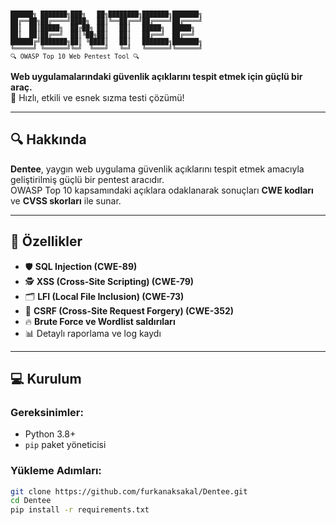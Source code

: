 <pre style="font-size:10px;">
██████╗ ███████╗███╗   ██╗████████╗███████╗███████╗
██╔══██╗██╔════╝████╗  ██║╚══██╔══╝██╔════╝██╔════╝
██║  ██║█████╗  ██╔██╗ ██║   ██║   █████╗  █████╗  
██║  ██║██╔══╝  ██║╚██╗██║   ██║   ██╔══╝  ██╔══╝  
██████╔╝███████╗██║ ╚████║   ██║   ███████╗███████╗
╚═════╝ ╚══════╝╚═╝  ╚═══╝   ╚═╝   ╚══════╝╚══════╝
🔍 OWASP Top 10 Web Pentest Tool 🔍
</pre>

  <b>Web uygulamalarındaki güvenlik açıklarını tespit etmek için güçlü bir araç.</b> <br/>
  🚀 Hızlı, etkili ve esnek sızma testi çözümü!
</p>

---

## 🔍 Hakkında

**Dentee**, yaygın web uygulama güvenlik açıklarını tespit etmek amacıyla geliştirilmiş güçlü bir pentest aracıdır.  
OWASP Top 10 kapsamındaki açıklara odaklanarak sonuçları **CWE kodları** ve **CVSS skorları** ile sunar.

---

## 🚀 Özellikler
- 🛡️ **SQL Injection (CWE-89)**  
- 🕵️ **XSS (Cross-Site Scripting) (CWE-79)**  
- 🗂️ **LFI (Local File Inclusion) (CWE-73)**  
- 🔗 **CSRF (Cross-Site Request Forgery) (CWE-352)**  
- 🔥 **Brute Force ve Wordlist saldırıları**  
- 📊 Detaylı raporlama ve log kaydı  

---

## 💻 Kurulum

### Gereksinimler:
- Python 3.8+
- `pip` paket yöneticisi

### Yükleme Adımları:
```bash
git clone https://github.com/furkanaksakal/Dentee.git
cd Dentee
pip install -r requirements.txt
